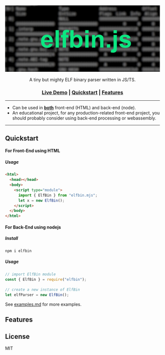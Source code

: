 <div align="center">

![logo](https://github.com/koeller21/elfbin/blob/main/docs/logo.jpg?raw=true)

A tiny but mighty ELF binary parser written in JS/TS.

<h3>

[Live Demo]() | [Quickstart](#quickstart) | [Features](#features)

</h3>

</div>

---

- Can be used in <strong><ins>both</ins></strong> front-end (HTML) and back-end (node).
- An educational project, for any production-related front-end project, you should probably consider using back-end processing or webassembly.

---

## Quickstart

#### For Front-End using HTML

##### Usage

```html
<html>
  <head></head>
  <body>
    <script type="module">
      import { ElfBin } from "elfbin.mjs";
      let x = new ElfBin();
    </script>
  </body>
</html>
```

#### For Back-End using nodejs

##### Install

```console
npm i elfbin
```

##### Usage

```js
// import ElfBin module
const { ElfBin } = require("elfbin");

// create a new instance of ElfBin
let elfParser = new ElfBin();
```

See <a href="./docs/examples.md">examples.md</a> for more examples.

## Features

## License

MIT
